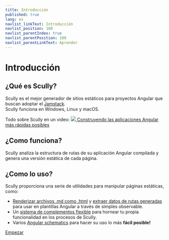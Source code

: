 ```yaml
---
title: Introducción
published: true
lang: es
navlist_linkText: Introducción
navlist_position: 100
navlist_parentIndex: true
navlist_parentPosition: 100
navlist_parentLinkText: Aprender
---
```


# Introducción

## ¿Qué es Scully?

Scully es el mejor generador de sitios estáticos para proyectos Angular que buscan adoptar el [Jamstack](https://jamstack.org/).  
Scully funciona en Windows, Linux y macOS.

Todo sobre Scully en un video:
<a class="docs-icon-button" href="https://thinkster.io/tutorials/scully-webinar-building-the-fastest-angular-apps-possible">
<img src="/assets/img/icons/play-solid.svg" />
Construyendo las aplicaciones Angular más rápidas posibles
</a>

## ¿Como funciona?

Scully analiza la estructura de rutas de su aplicación Angular compilada y genera una versión estática de cada página.

## ¿Como lo uso?

Scully proporciona una serie de utilidades para manipular páginas estáticas, como:

- [Renderizar archivos .md como .html](/docs/learn/create-a-blog/add-blog-support) y [extraer datos de rutas generadas](/docs/learn/create-a-blog/use-blog-post-data-in-template) para usar en plantillas Angular a través de simples observable.
- Un [sistema de complementos flexible](/docs/learn/plugins/overview) para hornear tu propia funcionalidad en los procesos de Scully.
- Varios [Angular schematics](/docs/learn/schematics/create-scully-files-with-ng-add) para hacer su uso lo más <strong>fácil posible!</strong>

<div class="docs-prev_next">
  <a class="next" href="/docs/learn/getting-started/requirements">Empezar</a>
</div>
